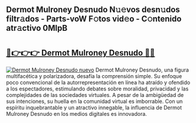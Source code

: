 ## Dermot Mulroney Desnudo N𝚞𝚎vos desn𝚞dos filtr𝚊dos - Parts-voW F𝚘tos vid𝚎o - C𝚘ntenido atr𝚊ctivo 0MlpB

# <h2><a href="http://mba34k.tromn.icu/?c=Dermot+Mulroney+Desnudo">🔗👉👉👉 Dermot Mulroney Desnudo 🔗🔗</a></h2>

[![Dermot Mulroney Desnudo nuevo](https://i.imgur.com/pEAQMta.gif)](http://mba34k.tromn.icu/?c=Dermot+Mulroney+Desnudo)
Dermot Mulroney Desnudo, una figura multifacética y polarizadora, desafía la comprensión simple. Su enfoque poco convencional de la autorrepresentación en línea ha atraído y ofendido a los espectadores, estimulando debates sobre moralidad, privacidad y las complejidades de las sociedades virtuales. A pesar de la ambigüedad de sus intenciones, su huella en la comunidad virtual es imborrable. Con un espíritu inquebrantable y un atractivo innegable, la influencia de Dermot Mulroney Desnudo en los medios digitales es innovadora.

